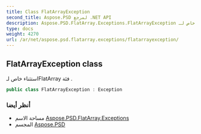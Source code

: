 ```yaml
---
title: Class FlatArrayException
second_title: Aspose.PSD لمرجع .NET API
description: Aspose.PSD.FlatArray.Exceptions.FlatArrayException فصل. استثناء خاص لـFlatArray فئة .
type: docs
weight: 4270
url: /ar/net/aspose.psd.flatarray.exceptions/flatarrayexception/
---
```

## FlatArrayException class

استثناء خاص لـFlatArray فئة .

```csharp
public class FlatArrayException : Exception
```

### أنظر أيضا

* مساحة الاسم [Aspose.PSD.FlatArray.Exceptions](../../aspose.psd.flatarray.exceptions/)
* المجسم [Aspose.PSD](../../)


